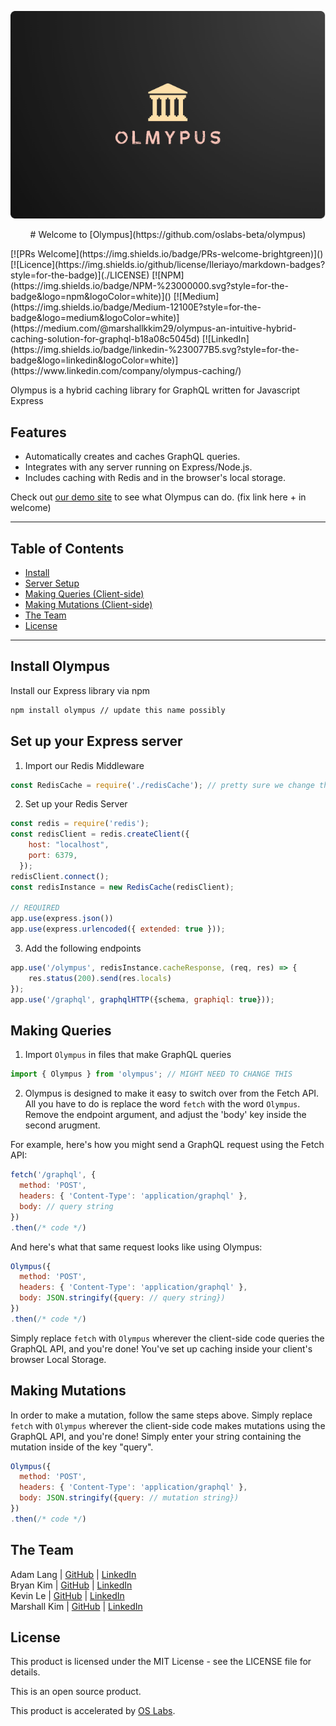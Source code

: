 <p align="center">
  <img 
    src="OlympusHouse.png"
  >
</p>

<p align="center"> 
  <a># Welcome to [Olympus](https://github.com/oslabs-beta/olympus)</a>
</p>
[![PRs Welcome](https://img.shields.io/badge/PRs-welcome-brightgreen)]() [![Licence](https://img.shields.io/github/license/Ileriayo/markdown-badges?style=for-the-badge)](./LICENSE) [![NPM](https://img.shields.io/badge/NPM-%23000000.svg?style=for-the-badge&logo=npm&logoColor=white)]() [![Medium](https://img.shields.io/badge/Medium-12100E?style=for-the-badge&logo=medium&logoColor=white)](https://medium.com/@marshallkkim29/olympus-an-intuitive-hybrid-caching-solution-for-graphql-b18a08c5045d) [![LinkedIn](https://img.shields.io/badge/linkedin-%230077B5.svg?style=for-the-badge&logo=linkedin&logoColor=white)](https://www.linkedin.com/company/olympus-caching/)

Olympus is a hybrid caching library for GraphQL written for Javascript Express

## Features
- Automatically creates and caches GraphQL queries.
- Integrates with any server running on Express/Node.js.
- Includes caching with Redis and in the browser's local storage.

Check out [our demo site](https://github.com/oslabs-beta/olympus) to see what Olympus can do. (fix link here + in welcome)

---
## Table of Contents
- [Install](#install)
- [Server Setup](#server)
- [Making Queries (Client-side)](#queries)
- [Making Mutations (Client-side)](#mutations)
- [The Team ](#team )
- [License](#license )
---

## <a name="install"/> Install Olympus
Install our Express library via npm

```bash
npm install olympus // update this name possibly
```

## <a name="server"/> Set up your Express server
1. Import our Redis Middleware

```javascript
const RedisCache = require('./redisCache'); // pretty sure we change the part after require to 'olympus'
```

2. Set up your Redis Server

```javascript
const redis = require('redis');
const redisClient = redis.createClient({
    host: "localhost",
    port: 6379,
  });
redisClient.connect();
const redisInstance = new RedisCache(redisClient);

// REQUIRED
app.use(express.json())
app.use(express.urlencoded({ extended: true }));
```

3. Add the following endpoints

```javascript
app.use('/olympus', redisInstance.cacheResponse, (req, res) => {
    res.status(200).send(res.locals)
});
app.use('/graphql', graphqlHTTP({schema, graphiql: true}));
```

## <a name="queries"/> Making Queries
1. Import `Olympus` in files that make GraphQL queries

```javascript
import { Olympus } from 'olympus'; // MIGHT NEED TO CHANGE THIS
```

2. Olympus is designed to make it easy to switch over from the Fetch API. All you have to do is replace the word `fetch` with the word `Olympus`. Remove the endpoint argument, and adjust the 'body' key inside the second arugment.

For example, here's how you might send a GraphQL request using the Fetch API:

```javascript
fetch('/graphql', {
  method: 'POST',
  headers: { 'Content-Type': 'application/graphql' },
  body: // query string
})
.then(/* code */)
```

And here's what that same request looks like using Olympus:

```javascript
Olympus({
  method: 'POST',
  headers: { 'Content-Type': 'application/graphql' },
  body: JSON.stringify({query: // query string})
})
.then(/* code */)
```

Simply replace `fetch` with `Olympus` wherever the client-side code queries the GraphQL API, and you're done! You've set up caching inside your client's browser Local Storage.

## <a name="mutations"/> Making Mutations
In order to make a mutation, follow the same steps above. Simply replace `fetch` with `Olympus` wherever the client-side code makes mutations using the GraphQL API, and you're done! Simply enter your string containing the mutation inside of the key "query".

```javascript
Olympus({
  method: 'POST',
  headers: { 'Content-Type': 'application/graphql' },
  body: JSON.stringify({query: // mutation string})
})
.then(/* code */)
```

## <a name="team "/> The Team
Adam Lang   | [GitHub](https://github.com/AdamLang96) | [LinkedIn](https://www.linkedin.com/in/adam-lang-573a2b149/)
<br>
Bryan Kim   | [GitHub](https://github.com/Bkimmm) | [LinkedIn](https://www.linkedin.com/in/bkimmm/)
<br>
Kevin Le    | [GitHub](https://github.com/kle160) | [LinkedIn](https://www.linkedin.com/in/kevin-le-3ab05971/)
<br>
Marshall Kim    | [GitHub](https://github.com/marshallkkim) | [LinkedIn](https://www.linkedin.com/in/marshallkkim/)

## <a name="license"/> License
This product is licensed under the MIT License - see the LICENSE file for details.

This is an open source product.

This product is accelerated by [OS Labs](https://opensourcelabs.io/).
